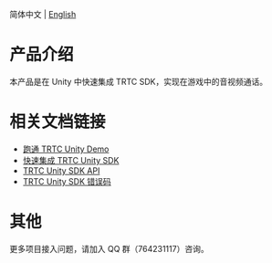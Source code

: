 简体中文 | [English](./README.en.md)
# 产品介绍
本产品是在 Unity 中快速集成 TRTC SDK，实现在游戏中的音视频通话。
# 相关文档链接
- [跑通 TRTC Unity Demo](./跑通Demo(Unity).md)
- [快速集成 TRTC Unity SDK](./快速集成(Unity).md)
- [TRTC Unity SDK API](./API(Unity).md)
- [TRTC Unity SDK 错误码](./错误码(Unity).md)

# 其他
更多项目接入问题，请加入 QQ 群（764231117）咨询。